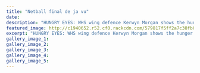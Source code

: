 ```yaml
---
title: "Netball final de ja vu"
date: 
description: "HUNGRY EYES: WHS wing defence Kerwyn Morgan shows the hunger she and her team had over Victoria Anstis (left) and her WA Sports team mates to make the finals of the Premier Netball championship..."
featured_image: http://c1940652.r52.cf0.rackcdn.com/579817f5ff2a7c38fb000c0e/WHS-make-make-finals-Prem-Netball-Champs-Chron-july.jpg
excerpt: "HUNGRY EYES: WHS wing defence Kerwyn Morgan shows the hunger she and her team had over Victoria Anstis (left) and her WA Sports team mates to make the finals of the Premier Netball championship."
gallery_image_1: 
gallery_image_2: 
gallery_image_3: 
gallery_image_4: 
gallery_image_5: 
---
```

